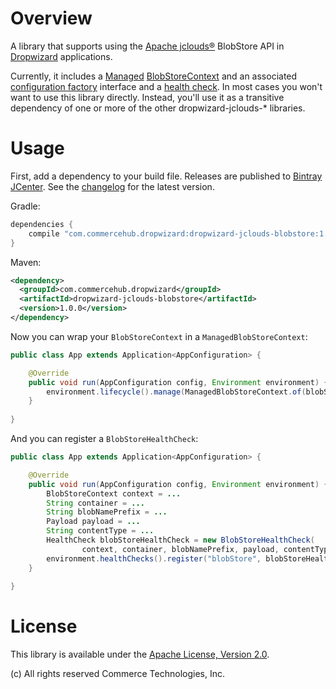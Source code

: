 # Overview

A library that supports using the [Apache jclouds®](https://jclouds.apache.org/) BlobStore API in
[Dropwizard](http://dropwizard.io/) applications.

Currently, it includes a [Managed](http://dropwizard.io/manual/core.html#managed-objects)
[BlobStoreContext](https://jclouds.apache.org/reference/javadoc/1.8.x/org/jclouds/blobstore/BlobStoreContext.html) and
an associated [configuration factory](http://dropwizard.io/manual/core.html#configuration) interface and a
[health check](http://dropwizard.io/manual/core.html#health-checks). In most cases you won't want to use this library
directly. Instead, you'll use it as a transitive dependency of one or more of the other dropwizard-jclouds-* libraries.

# Usage

First, add a dependency to your build file.  Releases are published to
[Bintray JCenter](https://bintray.com/bintray/jcenter).  See the [changelog](../CHANGES.md) for the latest version.

Gradle:

```groovy
dependencies {
    compile "com.commercehub.dropwizard:dropwizard-jclouds-blobstore:1.0.0"
}
```

Maven:

```xml
<dependency>
  <groupId>com.commercehub.dropwizard</groupId>
  <artifactId>dropwizard-jclouds-blobstore</artifactId>
  <version>1.0.0</version>
</dependency>
```

Now you can wrap your `BlobStoreContext` in a `ManagedBlobStoreContext`:

```java
public class App extends Application<AppConfiguration> {

    @Override
    public void run(AppConfiguration config, Environment environment) {
        environment.lifecycle().manage(ManagedBlobStoreContext.of(blobStoreContext));
    }
    
}
```

And you can register a `BlobStoreHealthCheck`:

```java
public class App extends Application<AppConfiguration> {

    @Override
    public void run(AppConfiguration config, Environment environment) {
        BlobStoreContext context = ...
        String container = ...
        String blobNamePrefix = ...
        Payload payload = ...
        String contentType = ...
        HealthCheck blobStoreHealthCheck = new BlobStoreHealthCheck(
                context, container, blobNamePrefix, payload, contentType);
        environment.healthChecks().register("blobStore", blobStoreHealthCheck);
    }
    
}
```

# License
This library is available under the [Apache License, Version 2.0](http://www.apache.org/licenses/LICENSE-2.0).

(c) All rights reserved Commerce Technologies, Inc.
